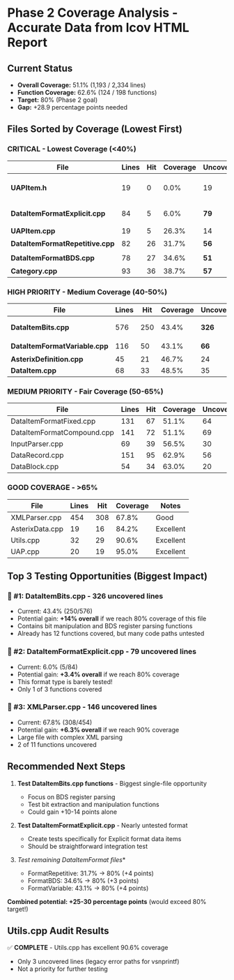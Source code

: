 # Phase 2 Coverage Analysis - Accurate Data from lcov HTML Report

## Current Status
- **Overall Coverage:** 51.1% (1,193 / 2,334 lines)
- **Function Coverage:** 62.6% (124 / 198 functions)
- **Target:** 80% (Phase 2 goal)
- **Gap:** +28.9 percentage points needed

## Files Sorted by Coverage (Lowest First)

### CRITICAL - Lowest Coverage (<40%)
| File | Lines | Hit | Coverage | Uncovered | Priority |
|------|-------|-----|----------|-----------|----------|
| **UAPItem.h** | 19 | 0 | 0.0% | 19 | LOW (header file) |
| **DataItemFormatExplicit.cpp** | 84 | 5 | 6.0% | **79** | ⭐ **CRITICAL** |
| **UAPItem.cpp** | 19 | 5 | 26.3% | 14 | MEDIUM |
| **DataItemFormatRepetitive.cpp** | 82 | 26 | 31.7% | **56** | ⭐ **HIGH** |
| **DataItemFormatBDS.cpp** | 78 | 27 | 34.6% | **51** | ⭐ **HIGH** |
| **Category.cpp** | 93 | 36 | 38.7% | **57** | HIGH |

### HIGH PRIORITY - Medium Coverage (40-50%)
| File | Lines | Hit | Coverage | Uncovered | Priority |
|------|-------|-----|----------|-----------|----------|
| **DataItemBits.cpp** | 576 | 250 | 43.4% | **326** | ⭐⭐ **TOP PRIORITY** |
| **DataItemFormatVariable.cpp** | 116 | 50 | 43.1% | **66** | ⭐ **HIGH** |
| **AsterixDefinition.cpp** | 45 | 21 | 46.7% | 24 | MEDIUM |
| **DataItem.cpp** | 68 | 33 | 48.5% | 35 | MEDIUM |

### MEDIUM PRIORITY - Fair Coverage (50-65%)
| File | Lines | Hit | Coverage | Uncovered | Priority |
|------|-------|-----|----------|-----------|----------|
| DataItemFormatFixed.cpp | 131 | 67 | 51.1% | 64 | MEDIUM |
| DataItemFormatCompound.cpp | 141 | 72 | 51.1% | 69 | MEDIUM |
| InputParser.cpp | 69 | 39 | 56.5% | 30 | MEDIUM |
| DataRecord.cpp | 151 | 95 | 62.9% | 56 | LOW |
| DataBlock.cpp | 54 | 34 | 63.0% | 20 | LOW |

### GOOD COVERAGE - >65%
| File | Lines | Hit | Coverage | Notes |
|------|-------|-----|----------|-------|
| XMLParser.cpp | 454 | 308 | 67.8% | Good |
| AsterixData.cpp | 19 | 16 | 84.2% | Excellent |
| Utils.cpp | 32 | 29 | 90.6% | Excellent |
| UAP.cpp | 20 | 19 | 95.0% | Excellent |

## Top 3 Testing Opportunities (Biggest Impact)

### 🎯 #1: DataItemBits.cpp - **326 uncovered lines**
- Current: 43.4% (250/576)
- Potential gain: **+14% overall** if we reach 80% coverage of this file
- Contains bit manipulation and BDS register parsing functions
- Already has 12 functions covered, but many code paths untested

### 🎯 #2: DataItemFormatExplicit.cpp - **79 uncovered lines** 
- Current: 6.0% (5/84)
- Potential gain: **+3.4% overall** if we reach 80% coverage
- This format type is barely tested!
- Only 1 of 3 functions covered

### 🎯 #3: XMLParser.cpp - **146 uncovered lines**
- Current: 67.8% (308/454) 
- Potential gain: **+6.3% overall** if we reach 90% coverage
- Large file with complex XML parsing
- 2 of 11 functions uncovered

## Recommended Next Steps

1. **Test DataItemBits.cpp functions** - Biggest single-file opportunity
   - Focus on BDS register parsing
   - Test bit extraction and manipulation functions
   - Could gain +10-14 points alone

2. **Test DataItemFormatExplicit.cpp** - Nearly untested format
   - Create tests specifically for Explicit format data items
   - Should be straightforward integration test

3. **Test remaining DataItemFormat* files**
   - FormatRepetitive: 31.7% → 80% (+4 points)
   - FormatBDS: 34.6% → 80% (+3 points)
   - FormatVariable: 43.1% → 80% (+4 points)

**Combined potential: +25-30 percentage points** (would exceed 80% target!)

## Utils.cpp Audit Results
✅ **COMPLETE** - Utils.cpp has excellent 90.6% coverage
- Only 3 uncovered lines (legacy error paths for vsnprintf)
- Not a priority for further testing
